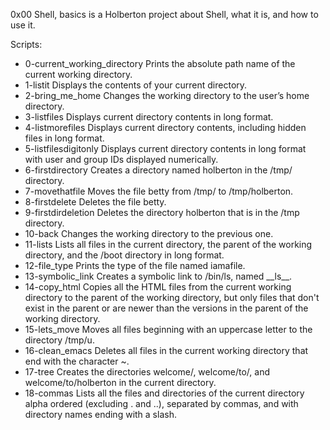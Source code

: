 0x00 Shell, basics is a Holberton project about Shell, what it is, and how to use it.

Scripts:
* 0-current\_working\_directory	Prints the absolute path name of the current working directory.
* 1-listit			Displays the contents of your current directory.
* 2-bring\_me\_home		Changes the working directory to the user’s home directory.
* 3-listfiles			Displays current directory contents in long format.
* 4-listmorefiles			Displays current directory contents, including hidden files in long format.
* 5-listfilesdigitonly		Displays current directory contents in long format with user and group IDs displayed numerically.
* 6-firstdirectory		Creates a directory named holberton in the /tmp/ directory.
* 7-movethatfile			Moves the file betty from /tmp/ to /tmp/holberton.
* 8-firstdelete			Deletes the file betty.
* 9-firstdirdeletion		Deletes the directory holberton that is in the /tmp directory.
* 10-back				Changes the working directory to the previous one.
* 11-lists			Lists all files in the current directory, the parent of the working directory, and the /boot directory in long format.
* 12-file\_type			Prints the type of the file named iamafile.
* 13-symbolic\_link		Creates a symbolic link to /bin/ls, named \_\_ls\_\_.
* 14-copy\_html			Copies all the HTML files from the current working directory to the parent of the working directory, but only files that don't exist in the parent or are newer than the versions in the parent of the working directory.
* 15-lets\_move			Moves all files beginning with an uppercase letter to the directory /tmp/u.
* 16-clean\_emacs			Deletes all files in the current working directory that end with the character ~.
* 17-tree				Creates the directories welcome/, welcome/to/, and welcome/to/holberton in the current directory.
* 18-commas			Lists all the files and directories of the current directory alpha ordered (excluding . and ..), separated by commas, and with directory names ending with a slash.
